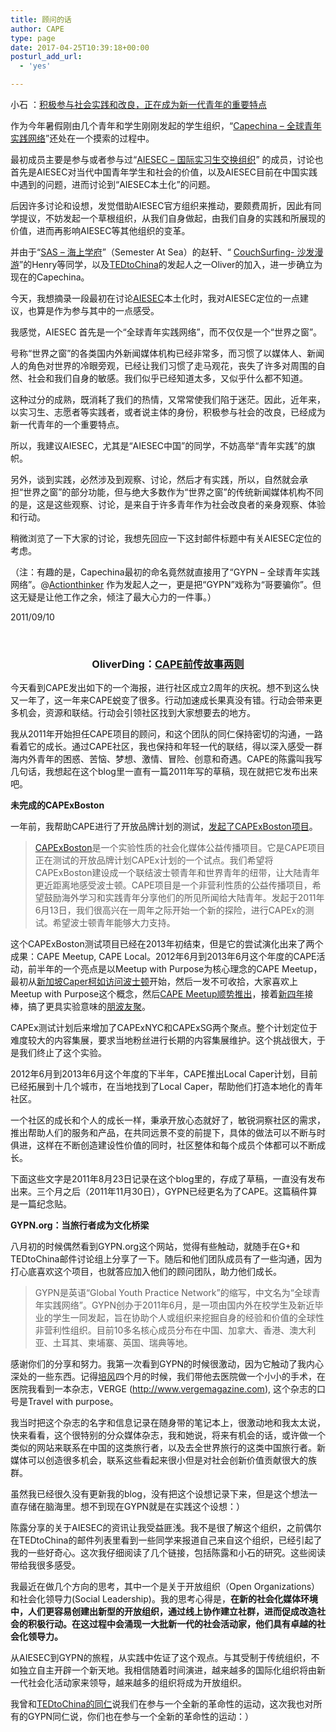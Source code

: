 ```yaml
---
title: 顾问的话
author: CAPE
type: page
date: 2017-04-25T10:39:18+00:00
posturl_add_url:
  - 'yes'

---
```

小石 ：<a href="http://www.simple-education.org/archives/35">积极参与社会实践和改良，正在成为新一代青年的重要特点</a>  

作为今年暑假刚由几个青年和学生刚刚发起的学生组织，“<a href="https://web.archive.org/web/20111110194212/http://hicape.org/">Capechina – 全球青年实践网络</a>”还处在一个摸索的过程中。

最初成员主要是参与或者参与过“<a href="https://web.archive.org/web/20111110194212/http://http//www.aiesec.cn">AIESEC – 国际实习生交换组织</a>” 的成员，讨论也首先是AIESEC对当代中国青年学生和社会的价值，以及AIESEC目前在中国实践中遇到的问题，进而讨论到“AIESEC本土化”的问题。
  
后因许多讨论和设想，发觉借助AIESEC官方组织来推动，要颇费周折，因此有同学提议，不妨发起一个草根组织，从我们自身做起，由我们自身的实践和所展现的价值，进而再影响AIESEC等其他组织的变革。
  
并由于“<a href="https://web.archive.org/web/20111110194212/http://www.semesteratsea.org/">SAS – 海上学府</a>”（Semester At Sea）的赵轩、“ <a href="https://web.archive.org/web/20111110194212/http://www.couchsurfing.org/">CouchSurfing- 沙发漫游</a>”的Henry等同学，以及<a href="https://web.archive.org/web/20111110194212/http://tedtochina.com/">TEDtoChina</a>的发起人之一Oliver的加入，进一步确立为现在的Capechina。
 
今天，我想摘录一段最初在讨论<a href="https://web.archive.org/web/20111110194212/http://http//www.aiesec.cn">AIESEC</a>本土化时，我对AIESEC定位的一点建议，也算是作为参与其中的一点感受。
  
我感觉，AIESEC 首先是一个“全球青年实践网络”，而不仅仅是一个“世界之窗”。
  
号称“世界之窗”的各类国内外新闻媒体机构已经非常多，而习惯了以媒体人、新闻人的角色对世界的冷眼旁观，已经让我们习惯了走马观花，丧失了许多对周围的自然、社会和我们自身的敏感。我们似乎已经知道太多，又似乎什么都不知道。
 
这种过分的成熟，既消耗了我们的热情，又常常使我们陷于迷茫。因此，近年来，以实习生、志愿者等实践者，或者说主体的身份，积极参与社会的改良，已经成为新一代青年的一个重要特点。
  
所以，我建议AIESEC，尤其是“AIESEC中国”的同学，不妨高举“青年实践”的旗帜。
  
另外，谈到实践，必然涉及到观察、讨论，然后才有实践，所以，自然就会承担“世界之窗”的部分功能，但与绝大多数作为“世界之窗”的传统新闻媒体机构不同的是，这是这些观察、讨论，是来自于许多青年作为社会改良者的亲身观察、体验和行动。
  
稍微浏览了一下大家的讨论，我想先回应一下这封邮件标题中有关AIESEC定位的考虑。
  
（注：有趣的是，Capechina最初的命名竟然就直接用了“GYPN – 全球青年实践网络”。@<a href="https://web.archive.org/web/20111110194212/http://weibo.com/chenluaihr">Actionthinker</a> 作为发起人之一，更是把“GYPN”戏称为“哥要骗你”。但这无疑是让他工作之余，倾注了最大心力的一件事。）
  
2011/09/10


&nbsp;

<h3 style="text-align: center;">
  <strong>OliverDing：<a href="http://swordi.com/2013/06/08/capexboston_gypn/">CAPE前传故事两则</a></strong>
</h3>

今天看到CAPE发出如下的一个海报，进行社区成立2周年的庆祝。想不到这么快又一年了，这一年来CAPE蜕变了很多。行动加速成长果真没有错。行动会带来更多机会，资源和联结。行动会引领社区找到大家想要去的地方。

我从2011年开始担任CAPE项目的顾问，和这个团队的同仁保持密切的沟通，一路看着它的成长。通过CAPE社区，我也保持和年轻一代的联结，得以深入感受一群海内外青年的困惑、苦恼、梦想、激情、冒险、创意和奇遇。CAPE的陈露叫我写几句话，我想起在这个blog里一直有一篇2011年写的草稿，现在就把它发布出来吧。

**未完成的CAPExBoston**

一年前，我帮助CAPE进行了开放品牌计划的测试，[发起了CAPExBoston项目][2]。

> [CAPExBoston][3]是一个实验性质的社会化媒体公益传播项目。它是CAPE项目正在测试的开放品牌计划CAPEx计划的一个试点。我们希望将CAPExBoston建设成一个联结波士顿青年和世界青年的纽带，让大陆青年更近距离地感受波士顿。CAPE项目是一个非营利性质的公益传播项目，希望鼓励海外学习和实践青年分享他们的所见所闻给大陆青年。发起于2011年6月13日，我们很高兴在一周年之际开始一个新的探险，进行CAPEx的测试。希望波士顿青年能够大力支持。

这个CAPExBoston测试项目已经在2013年初结束，但是它的尝试演化出来了两个成果：CAPE Meetup, CAPE Local。2012年6月到2013年6月这个年度的CAPE活动，前半年的一个亮点是以Meetup with Purpose为核心理念的CAPE Meetup，最初从[新加坡Caper柯如访问波士顿][4]开始，然后一发不可收拾，大家喜欢上Meetup with Purpose这个概念，然后[CAPE Meetup顺势推出][5]，接着[新四年][6]接棒，搞了更具实验意味的[朋波友聚][7]。

CAPEx测试计划后来增加了CAPExNYC和CAPExSG两个聚点。整个计划定位于难度较大的内容集展，要求当地粉丝进行长期的内容集展维护。这个挑战很大，于是我们终止了这个实验。

2012年6月到2013年6月这个年度的下半年，CAPE推出Local Caper计划，目前已经拓展到十几个城市，在当地找到了Local Caper，帮助他们打造本地化的青年社区。

一个社区的成长和个人的成长一样，秉承开放心态就好了，敏锐洞察社区的需求，推出帮助人们的服务和产品，在共同远景不变的前提下，具体的做法可以不断与时俱进，这样在不断创造建设性价值的同时，社区整体和每个成员个体都可以不断成长。

下面这些文字是2011年8月23日记录在这个blog里的，存成了草稿，一直没有发布出来。三个月之后（2011年11月30日），GYPN已经更名为了CAPE。这篇稿件算是一篇纪念贴。

**GYPN.org：当旅行者成为文化桥梁**

八月初的时候偶然看到GYPN.org这个网站，觉得有些触动，就随手在G+和TEDtoChina邮件讨论组上分享了一下。随后和他们团队成员有了一些沟通，因为打心底喜欢这个项目，也就答应加入他们的顾问团队，助力他们成长。

> GYPN是英语“Global Youth Practice Network”的缩写，中文名为“全球青年实践网络”。GYPN创办于2011年6月，是一项由国内外在校学生及新近毕业的学生一同发起，旨在协助个人或组织来挖掘自身的经验和价值的全球性非营利性组织。目前10多名核心成员分布在中国、加拿大、香港、澳大利亚、土耳其、柬埔寨、英国、瑞典等地。

感谢你们的分享和努力。我第一次看到GYPN的时候很激动，因为它触动了我内心深处的一些东西。记得[培风][9]四个月的时候，我们带他去医院做一个小小的手术，在医院我看到一本杂志，VERGE (http://www.vergemagazine.com), 这个杂志的口号是Travel with purpose。

我当时把这个杂志的名字和信息记录在随身带的笔记本上，很激动地和我太太说，快来看看，这个很特别的分众媒体杂志，我和她说，将来有机会的话，或许做一个类似的网站来联系在中国的这类旅行者，以及去全世界旅行的这类中国旅行者。新媒体可以创造很多机会，联系这些看起来很小但是对社会创新价值贡献很大的族群。

虽然我已经很久没有更新我的blog，没有把这个设想记录下来，但是这个想法一直存储在脑海里。想不到现在GYPN就是在实践这个设想：）

陈露分享的关于AIESEC的资讯让我受益匪浅。我不是很了解这个组织，之前偶尔在TEDtoChina的邮件列表里看到一些同学来报道自己来自这个组织，已经引起了我的一些好奇心。这次我仔细阅读了几个链接，包括陈露和小石的研究。这些阅读带给我很多感受。

我最近在做几个方向的思考，其中一个是关于开放组织（Open Organizations）和社会化领导力(Social Leadership)。我的思考心得是，**在新的社会化媒体环境中，人们更容易创建出新型的开放组织，通过线上协作建立社群，进而促成改造社会的积极行动。在这过程中会涌现一大批新一代的社会活动家，他们具有卓越的社会化领导力。**

从AIESEC到GYPN的旅程，从实践中佐证了这个观点。与其受制于传统组织，不如独立自主开辟一个新天地。我相信随着时间演进，越来越多的国际化组织将由新一代社会化活动家来领导，越来越多的组织将成为开放组织。

我曾和[TEDtoChina的同仁][10]说我们在参与一个全新的革命性的运动，这次我也对所有的GYPN同仁说，你们也在参与一个全新的革命性的运动：）

&nbsp;

 [1]: http://swordi.com/wp-content/uploads/2013/06/cape2013.jpg
 [2]: http://capexboston.com/?p=1
 [3]: http://capexboston.com/
 [4]: http://capexboston.com/?p=5
 [5]: http://hicape.org/category/cape-meetup/
 [6]: http://www.xinsinian.com/development/purposeparty/
 [7]: http://www.purposemeetup.com/
 [8]: http://swordi.com/wp-content/uploads/2013/06/cape1st_i-wish.png
 [9]: http://next.swordi.com/
 [10]: http://www.tedtochina.com/

